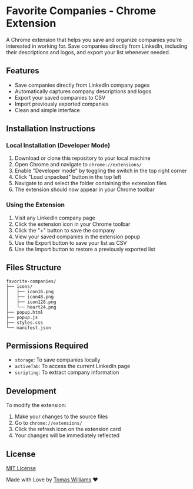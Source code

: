 # Favorite Companies - Chrome Extension

A Chrome extension that helps you save and organize companies you're interested in working for. Save companies directly from LinkedIn, including their descriptions and logos, and export your list whenever needed.

## Features

- Save companies directly from LinkedIn company pages
- Automatically captures company descriptions and logos
- Export your saved companies to CSV
- Import previously exported companies
- Clean and simple interface

## Installation Instructions

### Local Installation (Developer Mode)
1. Download or clone this repository to your local machine
2. Open Chrome and navigate to `chrome://extensions/`
3. Enable "Developer mode" by toggling the switch in the top right corner
4. Click "Load unpacked" button in the top left
5. Navigate to and select the folder containing the extension files
6. The extension should now appear in your Chrome toolbar

### Using the Extension
1. Visit any LinkedIn company page
2. Click the extension icon in your Chrome toolbar
3. Click the "+" button to save the company
4. View your saved companies in the extension popup
5. Use the Export button to save your list as CSV
6. Use the Import button to restore a previously exported list

## Files Structure
```
favorite-companies/
├── icons/
│   ├── icon16.png
│   ├── icon48.png
│   ├── icon128.png
│   └── heart24.png
├── popup.html
├── popup.js
├── styles.css
└── manifest.json
```

## Permissions Required
- `storage`: To save companies locally
- `activeTab`: To access the current LinkedIn page
- `scripting`: To extract company information

## Development
To modify the extension:
1. Make your changes to the source files
2. Go to `chrome://extensions/`
3. Click the refresh icon on the extension card
4. Your changes will be immediately reflected

## License
[MIT License](LICENSE)

Made with Love by [Tomas Williams](https://www.linkedin.com/in/tomaswilliamsa/) ❤️
